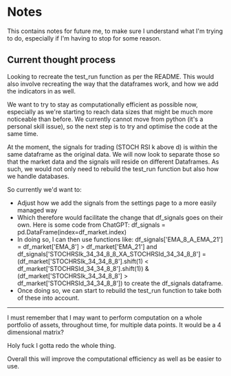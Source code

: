 # Notes

This contains notes for future me, to make sure I understand what I'm trying to do, especially if I'm having to stop for some reason.

## Current thought process

Looking to recreate the test_run function as per the README. This would also involve recreating the way that the dataframes work, and how we add the indicators in as well.

We want to try to stay as computationally efficient as possible now, especially as we're starting to reach data sizes that might be much more noticeable than before. We currently cannot move from python (it's a personal skill issue), so the next step is to try and optimise the code at the same time.

At the moment, the signals for trading (STOCH RSI k above d) is within the same dataframe as the original data. We will now look to separate those so that the market data and the signals will reside on different Dataframes. As such, we would not only need to rebuild the test_run function but also how we handle databases.

So currently we'd want to:

- Adjust how we add the signals from the settings page to a more easily managed way
- Which therefore would facilitate the change that df_signals goes on their own. Here is some code from ChatGPT: df_signals = pd.DataFrame(index=df_market.index)
- In doing so, I can then use functions like: df_signals['EMA_8_A_EMA_21'] = df_market['EMA_8'] > df_market['EMA_21'] and df_signals['STOCHRSIk_34_34_8_8_XA_STOCHRSId_34_34_8_8'] = (df_market['STOCHRSIk_34_34_8_8'].shift(1) < df_market['STOCHRSId_34_34_8_8'].shift(1)) & (df_market['STOCHRSIk_34_34_8_8'] > df_market['STOCHRSId_34_34_8_8']) to create the df_signals dataframe.
- Once doing so, we can start to rebuild the test_run function to take both of these into account.

---

I must remember that I may want to perform computation on a whole portfolio of assets, throughout time, for multiple data points. It would be a 4 dimensional matrix?

Holy fuck I gotta redo the whole thing.

Overall this will improve the computational efficiency as well as be easier to use.
